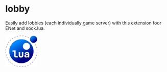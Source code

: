 # lobby
Easily add lobbies (each individually game server) with this extension foor ENet and sock.lua.


<img src="GradientLua Logo.png"
     alt="Markdown Monster icon"
     width="100"
     height="100"
     style="float: left; margin-right: 10px;" />
